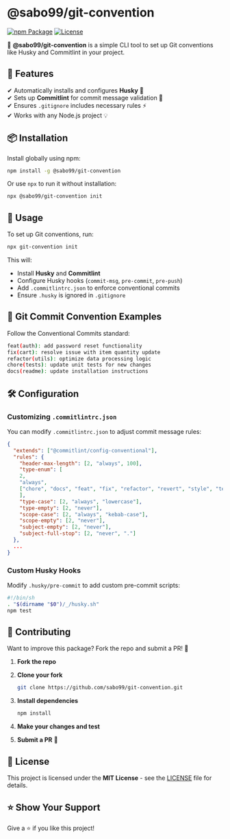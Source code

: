# @sabo99/git-convention

[![npm Package](https://img.shields.io/npm/v/@sabo99/git-convention?color=blue&style=flat-square)](https://www.npmjs.org/package/@sabo99/git-convention)
[![License](https://img.shields.io/npm/l/@sabo99/git-convention.svg)](https://github.com/sabo99/git-convention/blob/master/LICENSE)

🚀 **@sabo99/git-convention** is a simple CLI tool to set up Git conventions like Husky and Commitlint in your project.

## 📌 Features

✔ Automatically installs and configures **Husky** 🐶  
✔ Sets up **Commitlint** for commit message validation 📝  
✔ Ensures `.gitignore` includes necessary rules ⚡  
✔ Works with any Node.js project 💡  

## 📦 Installation

Install globally using npm:

```sh
npm install -g @sabo99/git-convention
```

Or use `npx` to run it without installation:

```sh
npx @sabo99/git-convention init
```

## 🚀 Usage

To set up Git conventions, run:

```sh
npx git-convention init
```

This will:

- Install **Husky** and **Commitlint**
- Configure Husky hooks (`commit-msg`, `pre-commit`, `pre-push`)
- Add `.commitlintrc.json` to enforce conventional commits
- Ensure `.husky` is ignored in `.gitignore`

## 📝 Git Commit Convention Examples

Follow the Conventional Commits standard:

```sh
feat(auth): add password reset functionality
fix(cart): resolve issue with item quantity update
refactor(utils): optimize data processing logic
chore(tests): update unit tests for new changes
docs(readme): update installation instructions
```

## 🛠 Configuration

### Customizing `.commitlintrc.json`

You can modify `.commitlintrc.json` to adjust commit message rules:

```json
{
  "extends": ["@commitlint/config-conventional"],
  "rules": {
    "header-max-length": [2, "always", 100],
    "type-enum": [
    2,
    "always",
    ["chore", "docs", "feat", "fix", "refactor", "revert", "style", "test"]
    ],
    "type-case": [2, "always", "lowercase"],
    "type-empty": [2, "never"],
    "scope-case": [2, "always", "kebab-case"],
    "scope-empty": [2, "never"],
    "subject-empty": [2, "never"],
    "subject-full-stop": [2, "never", "."]
  },
  ...
}
```

### Custom Husky Hooks

Modify `.husky/pre-commit` to add custom pre-commit scripts:

```sh
#!/bin/sh
. "$(dirname "$0")/_/husky.sh"
npm test
```

## 🤝 Contributing

Want to improve this package? Fork the repo and submit a PR! 🎉

1. **Fork the repo**
2. **Clone your fork**

   ```sh
   git clone https://github.com/sabo99/git-convention.git
   ```

3. **Install dependencies**

   ```sh
   npm install
   ```

4. **Make your changes and test**
5. **Submit a PR** 🚀

## 📝 License

This project is licensed under the **MIT License** - see the [LICENSE](LICENSE) file for details.

## ⭐ Show Your Support

Give a ⭐ if you like this project!
